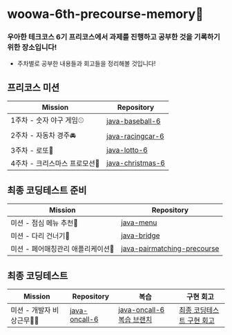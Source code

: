 # woowa-6th-precourse-memory🤔
### 우아한 테크코스 6기 프리코스에서 과제를 진행하고 공부한 것을 기록하기 위한 장소입니다!
- 주차별로 공부한 내용들과 회고들을 정리해볼 것입니다!
## 프리코스 미션
| Mission                        | Repository                                                                                    |
| --------------------------- | --------------------------------------------------------------------------------------------- |
|1주차 - 숫자 야구 게임⚾️|[java-baseball-6](https://github.com/alswp006/java-baseball-6)|
|2주차 - 자동차 경주🚘|[java-racingcar-6](https://github.com/alswp006/java-racingcar-6)|
|3주차 - 로또🎱|[java-lotto-6](https://github.com/alswp006/java-lotto-6)|
|4주차 - 크리스마스 프로모션🎄|[java-christmas-6](https://github.com/alswp006/java-christmas-6-alswp006)|
## 최종 코딩테스트 준비
| Mission                        | Repository                                                                                    |
| --------------------------- | --------------------------------------------------------------------------------------------- |
|미션 - 점심 메뉴 추천🍴|[java-menu](https://github.com/alswp006/java-menu)|
|미션 - 다리 건너기🏃|[java-bridge](https://github.com/alswp006/java-bridge)|
|미션 - 페어매칭관리 애플리케이션👯|[java-pairmatching-precourse](https://github.com/alswp006/java-pairmatching-precourse)|
## 최종 코딩테스트
| Mission                        | Repository                                                                                    |복습   |구현 회고|
| --------------------------- | --------------------------------------------------------------------------------------------- |----|----|
|미션 - 개발자 비상근무🧑‍💻|[java-oncall-6](https://github.com/alswp006/java-oncall-6-alswp006)|[java-oncall-6 복습 브랜치](https://github.com/alswp006/java-oncall-6-alswp006/tree/practice)|[최종 코딩테스트 구현 회고](https://github.com/alswp006/woowa-6th-precourse-memory/blob/main/%EC%B5%9C%EC%A2%85%20%EC%BD%94%EB%94%A9%ED%85%8C%EC%8A%A4%ED%8A%B8%20%ED%9A%8C%EA%B3%A0.md)
